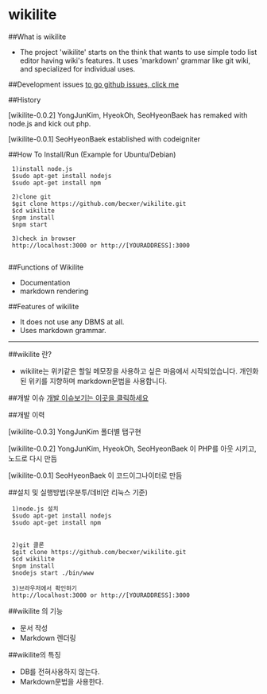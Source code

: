 wikilite
======

##What is wikilite
 * The project 'wikilite' starts on the think that wants to use simple todo list editor having wiki's features. It uses 'markdown' grammar like git wiki, and specialized for individual uses.

##Development issues
[to go github issues, click me](https://github.com/becxer/wikilite/issues)

##History

[wikilite-0.0.2] YongJunKim, HyeokOh, SeoHyeonBaek has remaked with node.js and kick out php.

[wikilite-0.0.1] SeoHyeonBaek established with codeigniter 

##How To Install/Run (Example for Ubuntu/Debian)
```
 1)install node.js
 $sudo apt-get install nodejs
 $sudo apt-get install npm
 
 2)clone git
 $git clone https://github.com/becxer/wikilite.git
 $cd wikilite
 $npm install
 $npm start

 3)check in browser
 http://localhost:3000 or http://[YOURADDRESS]:3000
 
```

##Functions of Wikilite
 * Documentation
  * markdown rendering

##Features of wikilite
 * It does not use any DBMS at all.
 * Uses markdown grammar.


--------------------------------------------------------------

##wikilite 란?
 * wikilite는 위키같은 할일 메모장을 사용하고 싶은 마음에서 시작되었습니다. 개인화된 위키를 지향하며 markdown문법을 사용합니다.

##개발 이슈
[개발 이슈보기는 이곳을 클릭하세요](https://github.com/becxer/wikilite/issues)

##개발 이력

[wikilite-0.0.3] YongJunKim 폴더별 탭구현

[wikilite-0.0.2] YongJunKim, HyeokOh, SeoHyeonBaek 이 PHP를 아웃 시키고, 노드로 다시 만듬

[wikilite-0.0.1] SeoHyeonBaek 이 코드이그나이터로 만듬

##설치 및 실행방법(우분투/데비안 리눅스 기준)

```
 1)node.js 설치
 $sudo apt-get install nodejs
 $sudo apt-get install npm
 
 
 2)git 클론
 $git clone https://github.com/becxer/wikilite.git
 $cd wikilite
 $npm install
 $nodejs start ./bin/www

 3)브라우저에서 확인하기
 http://localhost:3000 or http://[YOURADDRESS]:3000
```

##wikilite 의 기능
 * 문서 작성
  * Markdown 렌더링

##wikilite의 특징
 * DB를 전혀사용하지 않는다.
 * Markdown문법을 사용한다.